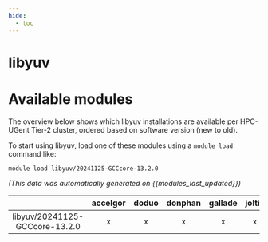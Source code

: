 ```yaml
---
hide:
  - toc
---
```


libyuv
======

# Available modules


The overview below shows which libyuv installations are available per HPC-UGent Tier-2 cluster, ordered based on software version (new to old).

To start using libyuv, load one of these modules using a `module load` command like:

```shell
module load libyuv/20241125-GCCcore-13.2.0
```

*(This data was automatically generated on {{modules_last_updated}})*  

| |accelgor|doduo|donphan|gallade|joltik|litleo|shinx|
| :---: | :---: | :---: | :---: | :---: | :---: | :---: | :---: |
|libyuv/20241125-GCCcore-13.2.0|x|x|x|x|x|x|x|

